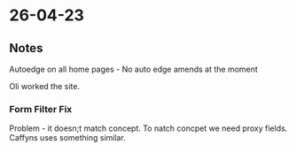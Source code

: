 # 26-04-23

## Notes
Autoedge on all home pages -
No auto edge amends at the moment

Oli worked the site.

### Form Filter Fix

Problem - it doesn;t match concept. To natch concpet we need proxy fields.
Caffyns uses something similar.

